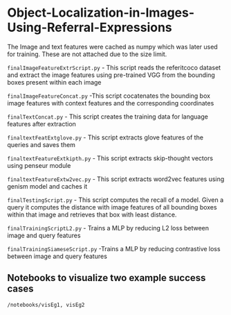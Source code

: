 # Object-Localization-in-Images-Using-Referral-Expressions

The Image and text features were cached as numpy which was later used for training. These are not attached due to the size limit.

`finalImageFeatureExtrScript.py` - This script reads the referitcoco dataset and extract the image features using pre-trained VGG from the
bounding boxes present within each image

`finalImageFeatureConcat.py` -This script cocatenates the bounding box image features with context features and the corresponding coordinates

`finalTextConcat.py` - This script creates the training data for language features after extraction

`finaltextFeatExtglove.py` - This script extracts glove features of the queries and saves them

`finaltextFeatureExtkipth.py` - This script extracts skip-thought vectors using penseur module

`finaltextFeatureExtw2vec.py` - This script extracts word2vec features using genism model and caches it

`finalTestingScript.py` - This script computes the recall of a model. Given a query it computes the distance with image features of all bounding boxes within that image and retrieves that box with least distance.

`finalTrainingScriptL2.py` - Trains a MLP by reducing L2 loss between image and query features

`finalTrainingSiameseScript.py` -Trains a MLP by reducing contrastive loss between image and query features

## Notebooks to visualize two example success cases
`/notebooks/visEg1, visEg2` 
